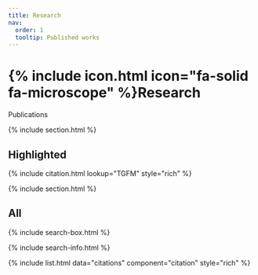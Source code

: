 ```yaml
---
title: Research
nav:
  order: 1
  tooltip: Published works
---
```


# {% include icon.html icon="fa-solid fa-microscope" %}Research

Publications

{% include section.html %}

## Highlighted

{% include citation.html lookup="TGFM" style="rich" %}

{% include section.html %}

## All

{% include search-box.html %}

{% include search-info.html %}

{% include list.html data="citations" component="citation" style="rich" %}
